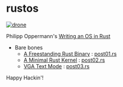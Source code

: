 # rustos

[![drone]](https://cloud.drone.io/keithnoguchi/rustos)

Philipp Oppermann's [Writing an OS in Rust]

- Bare bones
  - [A Freestanding Rust Binary] : [post01.rs]
  - [A Minimal Rust Kernel] : [post02.rs]
  - [VGA Text Mode] : [post03.rs]

Happy Hackin'!

[drone]: https://cloud.drone.io/api/badges/keithnoguchi/rustos/status.svg
[writing an os in rust]: https://os.phil-opp.com/
[a freestanding rust binary]: https://os.phil-opp.com/freestanding-rust-binary/
[a minimal rust kernel]: https://os.phil-opp.com/minimal-rust-kernel/
[vga text mode]: https://os.phil-opp.com/vga-text-mode/
[post01.rs]: examples/post01.rs
[post02.rs]: examples/post02.rs
[post03.rs]: examples/post03.rs
